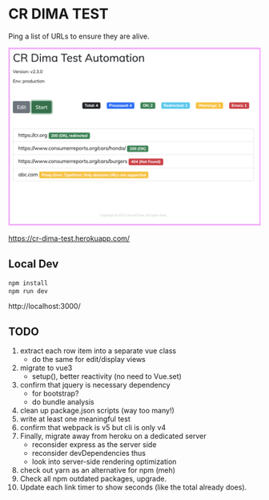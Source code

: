# CR DIMA TEST

Ping a list of URLs to ensure they are alive.

![example](docs/sample.png)

https://cr-dima-test.herokuapp.com/

## Local Dev

```
npm install
npm run dev
```

http://localhost:3000/

## TODO

1. extract each row item into a separate vue class
   * do the same for edit/display views
2. migrate to vue3
   * setup(), better reactivity (no need to Vue.set)
3. confirm that jquery is necessary dependency
   * for bootstrap?
   * do bundle analysis
4. clean up package.json scripts (way too many!)
5. write at least one meaningful test
6. confirm that webpack is v5 but cli is only v4
7. Finally, migrate away from heroku on a dedicated server
   * reconsider express as the server side
   * reconsider devDependencies thus
   * look into server-side rendering optimization
8. check out yarn as an alternative for npm (meh)
9. Check all npm outdated packages, upgrade.
10. Update each link timer to show seconds (like the total already does).
